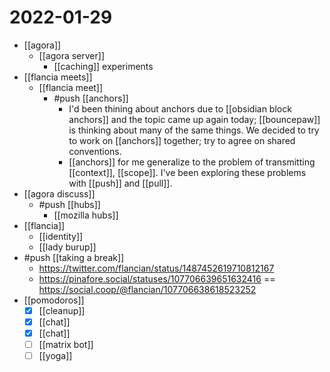 # 2022-01-29
- [[agora]]
	- [[agora server]]
		- [[caching]] experiments
- [[flancia meets]]
	- [[flancia meet]]
		- #push [[anchors]]
			- I'd been thining about anchors due to [[obsidian block anchors]] and the topic came up again today; [[bouncepaw]] is thinking about many of the same things. We decided to try to work on [[anchors]] together; try to agree on shared conventions.
			- [[anchors]] for me generalize to the problem of transmitting [[context]], [[scope]]. I've been exploring these problems with [[push]] and [[pull]].
- [[agora discuss]]
	- #push [[hubs]]
		- [[mozilla hubs]]
- [[flancia]]
	- [[identity]]
	- [[lady burup]]
- #push [[taking a break]]
	- https://twitter.com/flancian/status/1487452619710812167
	- https://pinafore.social/statuses/107706639651632416 == https://social.coop/@flancian/107706638618523252
- [[pomodoros]]
	- [x] [[cleanup]]
	- [x] [[chat]]
	- [x] [[chat]]
	- [ ] [[matrix bot]]
	- [ ] [[yoga]]